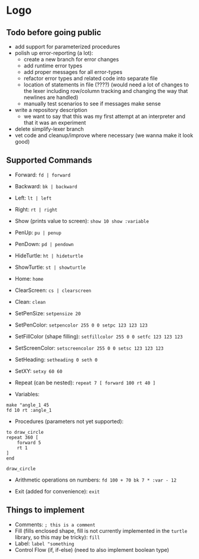 # Logo

## Todo before going public

- add support for parameterized procedures
- polish up error-reporting (a lot):
    - create a new branch for error changes
    - add runtime error types
    - add proper messages for all error-types
    - refactor error types and related code into separate file
    - location of statements in file (????) (would need a lot of changes to the lexer including row/column tracking and changing the way that newlines are handled)
    - manually test scenarios to see if messages make sense
- write a repository description
    - we want to say that this was my first attempt at an interpreter and that it was an experiment
- delete simplify-lexer branch
- vet code and cleanup/improve where necessary (we wanna make it look good)

## Supported Commands

- Forward: `fd | forward`
- Backward: `bk | backward`
- Left: `lt | left`
- Right: `rt | right`
- Show (prints value to screen): `show 10 show :variable`

- PenUp: `pu | penup`
- PenDown: `pd | pendown`
- HideTurtle: `ht | hideturtle`
- ShowTurtle: `st | showturtle`
- Home: `home`
- ClearScreen: `cs | clearscreen`
- Clean: `clean`

- SetPenSize: `setpensize 20`
- SetPenColor: `setpencolor 255 0 0 setpc 123 123 123`
- SetFillColor (shape filling): `setfillcolor 255 0 0 setfc 123 123 123`
- SetScreenColor: `setscreencolor 255 0 0 setsc 123 123 123`
- SetHeading: `setheading 0 seth 0`
- SetXY: `setxy 60 60`

- Repeat (can be nested): `repeat 7 [ forward 100 rt 40 ]`

- Variables:
```
make "angle_1 45
fd 10 rt :angle_1
```

- Procedures (parameters not yet supported):
```logo
to draw_circle
repeat 360 [
    forward 5
    rt 1
]
end

draw_circle
```

- Arithmetic operations on numbers: `fd 100 + 70 bk 7 * :var - 12`

- Exit (added for convenience): `exit`

## Things to implement 

- Comments: `; this is a comment`
- Fill (fills enclosed shape, fill is not currently implemented in the `turtle` library, so this may be tricky): `fill`
- Label: `label "something`
- Control Flow (if, if-else) (need to also implement boolean type)
